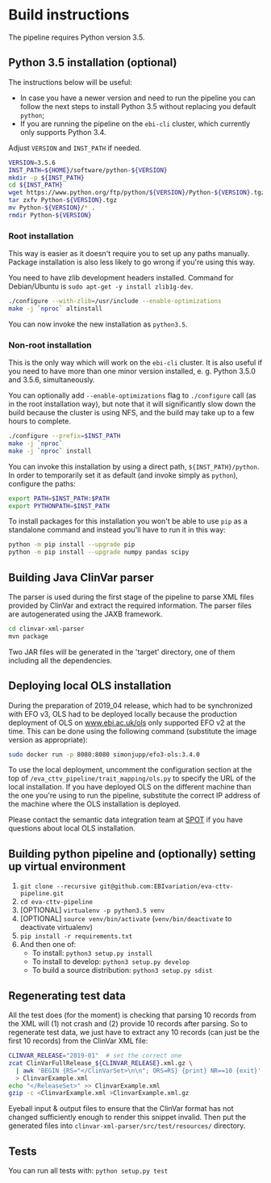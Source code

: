 # Build instructions

The pipeline requires Python version 3.5.

## Python 3.5 installation (optional)
The instructions below will be useful:
* In case you have a newer version and need to run the pipeline you can follow the next steps to install Python 3.5
without replacing you default `python`;
* If you are running the pipeline on the `ebi-cli` cluster, which currently only supports Python 3.4.

Adjust `VERSION` and `INST_PATH` if needed.

```bash
VERSION=3.5.6
INST_PATH=${HOME}/software/python-${VERSION}
mkdir -p ${INST_PATH}
cd ${INST_PATH}
wget https://www.python.org/ftp/python/${VERSION}/Python-${VERSION}.tgz
tar zxfv Python-${VERSION}.tgz
mv Python-${VERSION}/* .
rmdir Python-${VERSION}
```

### Root installation

This way is easier as it doesn't require you to set up any paths manually. Package installation is also less likely to
go wrong if you're using this way.

You need to have zlib development headers installed. Command for Debian/Ubuntu is `sudo apt-get -y install zlib1g-dev`.

```bash
./configure --with-zlib=/usr/include --enable-optimizations
make -j `nproc` altinstall
```

You can now invoke the new installation as `python3.5`.

### Non-root installation

This is the only way which will work on the `ebi-cli` cluster. It is also useful if you need to have more than one minor
version installed, e. g. Python 3.5.0 and 3.5.6, simultaneously.

You can optionally add `--enable-optimizations` flag to `./configure` call (as in the root installation way), but note
that it will significantly slow down the build because the cluster is using NFS, and the build may take up to a few
hours to complete.

```bash
./configure --prefix=$INST_PATH
make -j `nproc`
make -j `nproc` install
```

You can invoke this installation by using a direct path, `${INST_PATH}/python`. In order to temporarily set it as
default (and invoke simply as `python`), configure the paths:

```bash
export PATH=$INST_PATH:$PATH
export PYTHONPATH=$INST_PATH
```

To install packages for this installation you won't be able to use `pip` as a standalone command and instead you'll have
to run it in this way:
```bash
python -m pip install --upgrade pip
python -m pip install --upgrade numpy pandas scipy
```

## Building Java ClinVar parser

The parser is used during the first stage of the pipeline to parse XML files provided by ClinVar and extract the
required information. The parser files are autogenerated using the JAXB framework.

```bash
cd clinvar-xml-parser
mvn package
```

Two JAR files will be generated in the 'target' directory, one of them including all the dependencies.

## Deploying local OLS installation

During the preparation of 2019_04 release, which had to be synchronized with EFO v3, OLS had to be deployed locally
because the production deployment of OLS on www.ebi.ac.uk/ols only supported EFO v2 at the time. This can be done using
the following command (substitute the image version as appropriate):

```bash
sudo docker run -p 8080:8080 simonjupp/efo3-ols:3.4.0
```

To use the local deployment, uncomment the configuration section at the top of `/eva_cttv_pipeline/trait_mapping/ols.py`
to specify the URL of the local installation. If you have deployed OLS on the different machine than the one you're
using to run the pipeline, substitute the correct IP address of the machine where the OLS installation is deployed.

Please contact the semantic data integration team at [SPOT](https://www.ebi.ac.uk/about/spot-team) if you have questions
about local OLS installation.

## Building python pipeline and (optionally) setting up virtual environment
1. `git clone --recursive git@github.com:EBIvariation/eva-cttv-pipeline.git`
2. `cd eva-cttv-pipeline`
3. [OPTIONAL] `virtualenv -p python3.5 venv`
4. [OPTIONAL] `source venv/bin/activate` (`venv/bin/deactivate` to deactivate virtualenv)
5. `pip install -r requirements.txt`
6. And then one of:
   * To install: `python3 setup.py install`
   * To install to develop: `python3 setup.py develop`
   * To build a source distribution: `python3 setup.py sdist`

## Regenerating test data
All the test does (for the moment) is checking that parsing 10 records from the XML will (1) not crash and (2) provide
10 records after parsing. So to regenerate test data, we just have to extract any 10 records (can just be the first 10
records) from the ClinVar XML file:

```bash
CLINVAR_RELEASE="2019-01"  # set the correct one
zcat ClinVarFullRelease_${CLINVAR_RELEASE}.xml.gz \
  | awk 'BEGIN {RS="</ClinVarSet>\n\n"; ORS=RS} {print} NR==10 {exit}' \
  > ClinvarExample.xml
echo "</ReleaseSet>" >> ClinvarExample.xml
gzip -c <ClinvarExample.xml >ClinvarExample.xml.gz
```

Eyeball input & output files to ensure that the ClinVar format has not changed sufficiently enough to render this
snippet invalid. Then put the generated files into `clinvar-xml-parser/src/test/resources/` directory.

## Tests
You can run all tests with: `python setup.py test`
